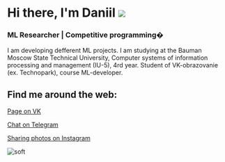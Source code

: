 

# Hi there, I'm Daniil ![](https://github.com/blackcater/blackcater/raw/main/images/Hi.gif) 
### ML Researcher | Competitive programming�

I am developing defferent ML projects. I am studying at the Bauman Moscow State Technical University, Computer systems of information processing and management (IU-5), 4rd year. Student of VK-obrazovanie (ex. Technopark), course ML-developer.

## Find me around the web:
[Page on VK](https://vk.com/lost_in_my_mint)

[Chat on Telegram](https://t.me/Lost_in_my_mind)



[Sharing photos on Instagram](https://www.instagram.com/lost_in_my_mint/)

![soft](https://capsule-render.vercel.app/api?type=soft&color=gradient&text=Come%20again!&fontSize=40&animation=twinkling)
